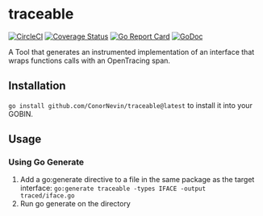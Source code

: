 # traceable 

[![CircleCI](https://circleci.com/gh/ConorNevin/traceable/tree/main.svg?style=svg)](https://circleci.com/gh/ConorNevin/traceable/tree/main)
[![Coverage Status](https://coveralls.io/repos/github/ConorNevin/traceable/badge.svg?branch=main)](https://coveralls.io/github/ConorNevin/traceable?branch=main)
[![Go Report Card](https://goreportcard.com/badge/github.com/ConorNevin/traceable)](https://goreportcard.com/report/github.com/ConorNevin/traceable)
[![GoDoc](https://godoc.org/github.com/ConorNevin/traceable?status.svg)](https://godoc.org/github.com/ConorNevin/traceable)

A Tool that generates an instrumented implementation of an interface that wraps functions calls with an OpenTracing span.

## Installation

`go install github.com/ConorNevin/traceable@latest` to install it into your GOBIN.

## Usage

### Using Go Generate

1. Add a go:generate directive to a file in the same package as the target interface: `go:generate traceable -types IFACE -output traced/iface.go`
2. Run go generate on the directory
